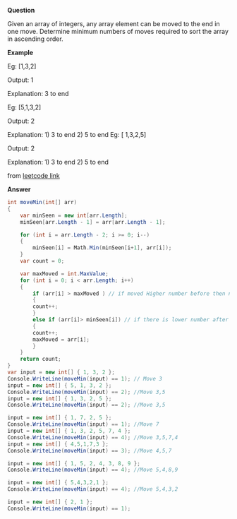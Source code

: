 
**Question**

Given an array of integers, any array element can be moved to the end in one move. Determine minimum numbers of moves required to sort the array in ascending order.

**Example**

Eg: [1,3,2]

Output: 1

Explanation: 3 to end

Eg: [5,1,3,2]

Output: 2

Explanation: 1) 3 to end
	     2) 5 to end
Eg: [ 1,3,2,5]

Output: 2

Explanation: 1) 3 to end
	     2) 5 to end

from [leetcode link](https://leetcode.com/discuss/interview-question/789524/determine-minimum-numbers-of-moves-required-to-sort-the-array-in-ascending-order)

**Answer**
```cs
int moveMin(int[] arr)
{
	var minSeen = new int[arr.Length];
	minSeen[arr.Length - 1] = arr[arr.Length - 1];

	for (int i = arr.Length - 2; i >= 0; i--)
	{
	    minSeen[i] = Math.Min(minSeen[i+1], arr[i]);
	}
	var count = 0;

	var maxMoved = int.MaxValue;
	for (int i = 0; i < arr.Length; i++)
	{
	    if (arr[i] > maxMoved ) // if moved Higher number before then need to move
	    {
		count++;
	    }
	    else if (arr[i]> minSeen[i]) // if there is lower number after then need to move
	    {
		count++;
		maxMoved = arr[i];
	    }
	}
	return count;
}
var input = new int[] { 1, 3, 2 };
Console.WriteLine(moveMin(input) == 1); // Move 3
input = new int[] { 5, 1, 3, 2 };
Console.WriteLine(moveMin(input) == 2); //Move 3,5
input = new int[] { 1, 3, 2, 5 };
Console.WriteLine(moveMin(input) == 2); //Move 3,5

input = new int[] { 1, 7, 2, 5 };
Console.WriteLine(moveMin(input) == 1); //Move 7
input = new int[] { 1, 3, 2, 5, 7, 4 };
Console.WriteLine(moveMin(input) == 4); //Move 3,5,7,4
input = new int[] { 4,5,1,7,3 };
Console.WriteLine(moveMin(input) == 3); //Move 4,5,7

input = new int[] { 1, 5, 2, 4, 3, 8, 9 };
Console.WriteLine(moveMin(input) == 4); //Move 5,4,8,9

input = new int[] { 5,4,3,2,1 };
Console.WriteLine(moveMin(input) == 4); //Move 5,4,3,2

input = new int[] { 2, 1 };
Console.WriteLine(moveMin(input) == 1);
```

